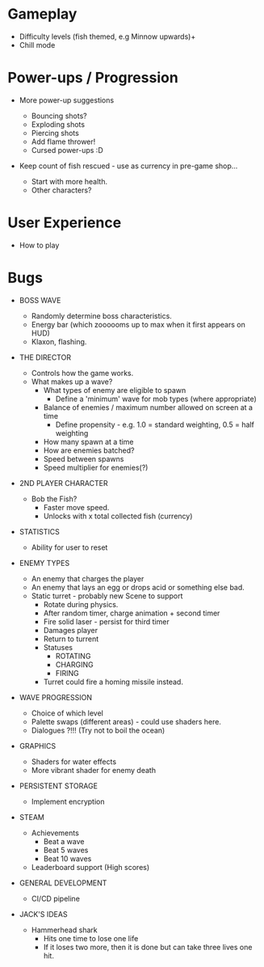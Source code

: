 # Gameplay

* Difficulty levels (fish themed, e.g Minnow upwards)+
* Chill mode

# Power-ups / Progression

* More power-up suggestions
  * Bouncing shots?
  * Exploding shots
  * Piercing shots
  * Add flame thrower!
  * Cursed power-ups :D

* Keep count of fish rescued - use as currency in pre-game shop...
  * Start with more health.
  * Other characters?

# User Experience

* How to play

# Bugs

* BOSS WAVE
    * Randomly determine boss characteristics.
    * Energy bar (which zoooooms up to max when it first appears on HUD)
    * Klaxon, flashing.

* THE DIRECTOR
    * Controls how the game works.
    * What makes up a wave?
        * What types of enemy are eligible to spawn
            * Define a 'minimum' wave for mob types (where appropriate)
        * Balance of enemies / maximum number allowed on screen at a time
            * Define propensity - e.g. 1.0 = standard weighting, 0.5 = half weighting
        * How many spawn at a time
        * How are enemies batched?
        * Speed between spawns
        * Speed multiplier for enemies(?)
 
* 2ND PLAYER CHARACTER
    * Bob the Fish?
        * Faster move speed.
        * Unlocks with x total collected fish (currency)       

* STATISTICS
    * Ability for user to reset

* ENEMY TYPES
    * An enemy that charges the player
    * An enemy that lays an egg or drops acid or something else bad.
    * Static turret - probably new Scene to support
        * Rotate during physics.
        * After random timer, charge animation + second timer
        * Fire solid laser - persist for third timer
        * Damages player
        * Return to turrent
        * Statuses
            * ROTATING
            * CHARGING
            * FIRING
        * Turret could fire a homing missile instead.

* WAVE PROGRESSION
    * Choice of which level
    * Palette swaps (different areas) - could use shaders here.
    * Dialogues ?!!! (Try not to boil the ocean)
    
* GRAPHICS
    * Shaders for water effects
    * More vibrant shader for enemy death
    
* PERSISTENT STORAGE
    * Implement encryption
    
* STEAM
    * Achievements
        * Beat a wave
        * Beat 5 waves
        * Beat 10 waves
    * Leaderboard support (High scores)
    
* GENERAL DEVELOPMENT
    * CI/CD pipeline
    
* JACK'S IDEAS
    * Hammerhead shark
        * Hits one time to lose one life
        * If it loses two more, then it is done but can take three lives one hit.
        

